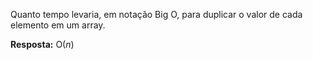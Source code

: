 Quanto tempo levaria, em notação Big O, para duplicar o valor de cada elemento em um array.

**Resposta:** O(*n*)
